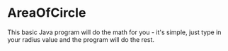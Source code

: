 # AreaOfCircle
This basic Java program will do the math for you - it's simple, just type in your radius value and the program will do the rest.
